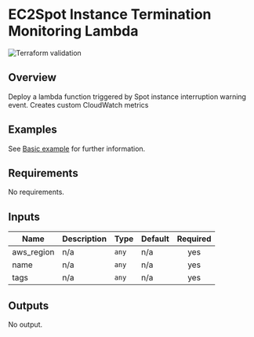 # EC2Spot Instance Termination Monitoring Lambda

![Terraform validation](https://github.com/lablabs/terraform-aws-sf/workflows/Terraform%20validation/badge.svg?branch=master)

## Overview

Deploy a lambda function triggered by Spot instance interruption warning event.
Creates custom CloudWatch metrics

## Examples

See [Basic example](examples/basic/README.md) for further information.

<!-- BEGINNING OF PRE-COMMIT-TERRAFORM DOCS HOOK -->
## Requirements

No requirements.

## Inputs

| Name | Description | Type | Default | Required |
|------|-------------|------|---------|:--------:|
| aws\_region | n/a | `any` | n/a | yes |
| name | n/a | `any` | n/a | yes |
| tags | n/a | `any` | n/a | yes |

## Outputs

No output.

<!-- END OF PRE-COMMIT-TERRAFORM DOCS HOOK -->
